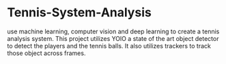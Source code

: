 # Tennis-System-Analysis
 use machine learning, computer vision and deep learning to create a tennis analysis system. This project utilizes YOlO a state of the art object detector to detect the players and the tennis balls. It also utilizes trackers to track those object across frames. 
